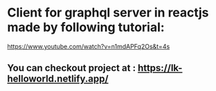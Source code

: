 # Client for graphql server in reactjs made by following tutorial:
https://www.youtube.com/watch?v=n1mdAPFq2Os&t=4s

## You can checkout project at : https://lk-helloworld.netlify.app/
